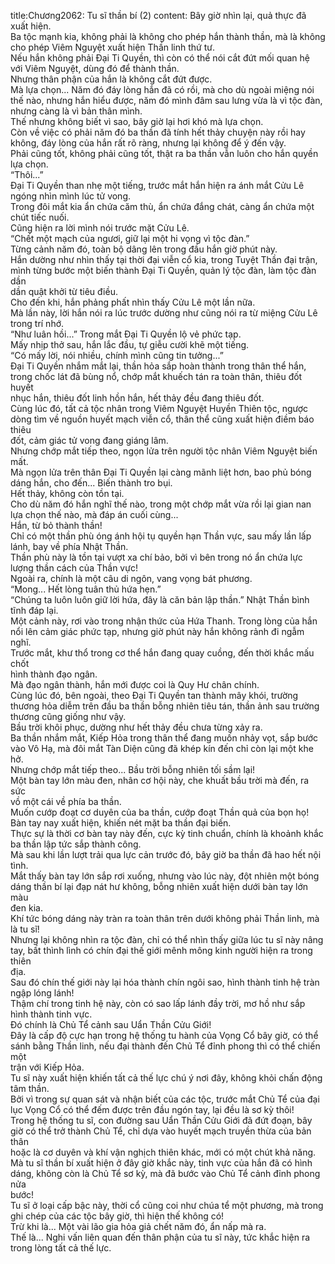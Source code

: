title:Chương2062: Tu sĩ thần bí (2)
content:
Bây giờ nhìn lại, quả thực đã xuất hiện.<br>Ba tộc mạnh kia, không phải là không cho phép hắn thành thần, mà là không<br>cho phép Viêm Nguyệt xuất hiện Thần linh thứ tư.<br>Nếu hắn không phải Đại Ti Quyền, thì còn có thể nói cắt đứt mối quan hệ<br>với Viêm Nguyệt, dùng đó để thành thần.<br>Nhưng thân phận của hắn là không cắt đứt được.<br>Mà lựa chọn... Năm đó đáy lòng hắn đã có rồi, mà cho dù ngoài miệng nói<br>thế nào, nhưng hắn hiểu được, năm đó mình đâm sau lưng vừa là vì tộc đàn,<br>nhưng càng là vì bản thân mình.<br>Thế nhưng không biết vì sao, bây giờ lại hơi khó mà lựa chọn.<br>Còn về việc có phải năm đó ba thần đã tính hết thảy chuyện này rồi hay<br>không, đáy lòng của hắn rất rõ ràng, nhưng lại không để ý đến vậy.<br>Phải cũng tốt, không phải cũng tốt, thật ra ba thần vẫn luôn cho hắn quyền<br>lựa chọn.<br>“Thôi...”<br>Đại Ti Quyền than nhẹ một tiếng, trước mắt hắn hiện ra ánh mắt Cửu Lê<br>ngóng nhìn mình lúc tử vong.<br>Trong đôi mắt kia ẩn chứa căm thù, ẩn chứa đắng chát, càng ẩn chứa một<br>chút tiếc nuối.<br>Cũng hiện ra lời mình nói trước mặt Cửu Lê.<br>“Chết một mạch của ngươi, giữ lại một hi vọng vì tộc đàn.”<br>Từng cảnh năm đó, toàn bộ dâng lên trong đầu hắn giờ phút này.<br>Hắn dường như nhìn thấy tại thời đại viễn cổ kia, trong Tuyệt Thần đại trận,<br>mình từng bước một biến thành Đại Ti Quyền, quản lý tộc đàn, làm tộc đàn dần<br>dần quật khởi từ tiêu điều.<br>Cho đến khi, hắn phảng phất nhìn thấy Cửu Lê một lần nữa.<br>Mà lần này, lời hắn nói ra lúc trước dường như cũng nói ra từ miệng Cửu Lê<br>trong trí nhớ.<br>“Như luân hồi...” Trong mắt Đại Ti Quyền lộ vẻ phức tạp.<br>Mấy nhịp thở sau, hắn lắc đầu, tự giễu cười khẽ một tiếng.<br>“Có mấy lời, nói nhiều, chính mình cũng tin tưởng...”<br>Đại Ti Quyền nhắm mắt lại, thần hỏa sắp hoàn thành trong thân thể hắn,<br>trong chốc lát đã bùng nổ, chớp mắt khuếch tán ra toàn thân, thiêu đốt huyết<br>nhục hắn, thiêu đốt linh hồn hắn, hết thảy đều đang thiêu đốt.<br>Cùng lúc đó, tất cả tộc nhân trong Viêm Nguyệt Huyền Thiên tộc, ngược<br>dòng tìm về nguồn huyết mạch viễn cổ, thân thể cũng xuất hiện điềm báo thiêu<br>đốt, cảm giác tử vong đang giáng lâm.<br>Nhưng chớp mắt tiếp theo, ngọn lửa trên người tộc nhân Viêm Nguyệt biến<br>mất.<br>Mà ngọn lửa trên thân Đại Ti Quyền lại càng mãnh liệt hơn, bao phủ bóng<br>dáng hắn, cho đến... Biến thành tro bụi.<br>Hết thảy, không còn tồn tại.<br>Cho dù năm đó hắn nghĩ thế nào, trong một chớp mắt vừa rồi lại gian nan<br>lựa chọn thế nào, mà đáp án cuối cùng...<br>Hắn, từ bỏ thành thần!<br>Chỉ có một thần phù óng ánh hội tụ quyền hạn Thần vực, sau mấy lần lấp<br>lánh, bay về phía Nhật Thần.<br>Thần phù này là tồn tại vượt xa chí bảo, bởi vì bên trong nó ẩn chứa lực<br>lượng thần cách của Thần vực!<br>Ngoài ra, chính là một câu di ngôn, vang vọng bát phương.<br>“Mong... Hết lòng tuân thủ hứa hẹn.”<br>“Chúng ta luôn luôn giữ lời hứa, đây là căn bản lập thần.” Nhật Thần bình<br>tĩnh đáp lại.<br>Một cảnh này, rơi vào trong nhận thức của Hứa Thanh. Trong lòng của hắn<br>nổi lên cảm giác phức tạp, nhưng giờ phút này hắn không rảnh đi ngẫm nghĩ.<br>Trước mắt, khư thổ trong cơ thể hắn đang quay cuồng, đến thời khắc mấu chốt<br>hình thành đạo ngân.<br>Mà đạo ngân thành, hắn mới được coi là Quy Hư chân chính.<br>Cùng lúc đó, bên ngoài, theo Đại Ti Quyền tan thành mây khói, trường<br>thương hỏa diễm trên đầu ba thần bỗng nhiên tiêu tán, thần ảnh sau trường<br>thương cũng giống như vậy.<br>Bầu trời khôi phục, dường như hết thảy đều chưa từng xảy ra.<br>Ba thần nhắm mắt, Kiếp Hỏa trong thân thể đang muốn nhảy vọt, sắp bước<br>vào Vô Hạ, mà đôi mắt Tàn Diện cũng đã khép kín đến chỉ còn lại một khe hở.<br>Nhưng chớp mắt tiếp theo... Bầu trời bỗng nhiên tối sầm lại!<br>Một bàn tay lớn màu đen, nhân cơ hội này, che khuất bầu trời mà đến, ra sức<br>vồ một cái về phía ba thần.<br>Muốn cướp đoạt cơ duyên của ba thần, cướp đoạt Thần quả của bọn họ!<br>Bàn tay nay xuất hiện, khiến nét mặt ba thần đại biến.<br>Thực sự là thời cơ bàn tay này đến, cực kỳ tinh chuẩn, chính là khoảnh khắc<br>ba thần lập tức sắp thành công.<br>Mà sau khi lần lượt trải qua lực cản trước đó, bây giờ ba thần đã hao hết nội<br>tình.<br>Mắt thấy bàn tay lớn sắp rơi xuống, nhưng vào lúc này, đột nhiên một bóng<br>dáng thần bí lại đạp nát hư không, bỗng nhiên xuất hiện dưới bàn tay lớn màu<br>đen kia.<br>Khí tức bóng dáng này tràn ra toàn thân trên dưới không phải Thần linh, mà<br>là tu sĩ!<br>Nhưng lại không nhìn ra tộc đàn, chỉ có thể nhìn thấy giữa lúc tu sĩ này nâng<br>tay, bất thình lình có chín đại thế giới mênh mông kinh người hiện ra trong thiên<br>địa.<br>Sau đó chín thế giới này lại hóa thành chín ngôi sao, hình thành tinh hệ tràn<br>ngập lóng lánh!<br>Thậm chí trong tinh hệ này, còn có sao lấp lánh đầy trời, mơ hồ như sắp<br>hình thành tinh vực.<br>Đó chính là Chủ Tể cảnh sau Uẩn Thần Cửu Giới!<br>Đây là cấp độ cực hạn trong hệ thống tu hành của Vọng Cổ bây giờ, có thể<br>sánh bằng Thần linh, nếu đại thành đến Chủ Tể đỉnh phong thì có thể chiến một<br>trận với Kiếp Hỏa.<br>Tu sĩ này xuất hiện khiến tất cả thế lực chú ý nơi đây, không khỏi chấn động<br>tâm thần.<br>Bởi vì trong sự quan sát và nhận biết của các tộc, trước mắt Chủ Tể của đại<br>lục Vọng Cổ có thể đếm được trên đầu ngón tay, lại đều là sơ kỳ thôi!<br>Trong hệ thống tu sĩ, con đường sau Uẩn Thần Cửu Giới đã đứt đoạn, bây<br>giờ có thể trở thành Chủ Tể, chỉ dựa vào huyết mạch truyền thừa của bản thân<br>hoặc là cơ duyên và khí vận nghịch thiên khác, mới có một chút khả năng.<br>Mà tu sĩ thần bí xuất hiện ở đây giờ khắc này, tinh vực của hắn đã có hình<br>dáng, không còn là Chủ Tể sơ kỳ, mà đã bước vào Chủ Tể cảnh đỉnh phong nửa<br>bước!<br>Tu sĩ ở loại cấp bậc này, thời cổ cũng coi như chúa tể một phương, mà trong<br>ghi chép của các tộc bây giờ, thì hiện thế không có!<br>Trừ khi là... Một vài lão gia hỏa giả chết năm đó, ẩn nấp mà ra.<br>Thế là... Nghi vấn liên quan đến thân phận của tu sĩ này, tức khắc hiện ra<br>trong lòng tất cả thế lực.